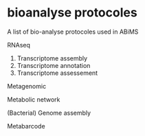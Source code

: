 # bioanalyse protocoles
A list of bio-analyse protocoles used in ABiMS

RNAseq
1. Transcriptome assembly 
2. Transcriptome annotation
3. Transcriptome assessement

Metagenomic

Metabolic network

(Bacterial) Genome assembly

Metabarcode
